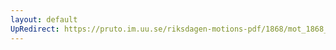 ```yaml
---
layout: default
UpRedirect: https://pruto.im.uu.se/riksdagen-motions-pdf/1868/mot_1868__fk__46/mot_1868__fk__46-003.pdf
---
```


